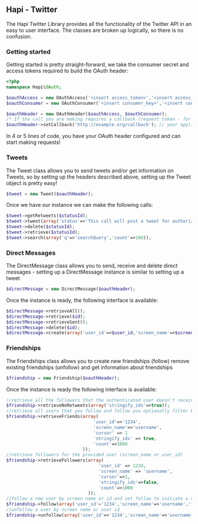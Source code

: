 ## Hapi - Twitter

The Hapi Twitter Library provides all the functionality of the Twitter API in an easy to user interface. The classes are
broken up logically, so there is no confusion.

### Getting started
Getting started is pretty straight-forward, we take the consumer secret and access tokens required to build the OAuth
header:
```php
<?php
namespace Hapi\OAuth;

$oauthAccess = new OAuthAccess('<insert access_token>','<insert access_secret>');
$oauthConsumer = new OAuthConsumer('<insert consumer_key>','<insert consumer_secret>');

$oauthHeader = new OAuthHeader($oauthAccess, $oauthConsumer);
/* If the call you are making requires a callback (request_token - for example) */
$oauthHeader->setCallback('http://example.org/callback'); // your application callback url
```
In 4 or 5 lines of code, you have your OAuth header configured and can start making requests!

### Tweets
The Tweet class allows you to send tweets and/or get information on Tweets, so by setting up the headers described
above, setting up the Tweet object is pretty easy!
```php
$tweet = new Tweet($oauthHeader);
```
Once we have our instance we can make the following calls:
```php
$tweet->getRetweets($statusId);
$tweet->tweet(array('status'=>'This call will post a tweet for authorized user'));
$tweet->delete($statusId);
$tweet->retrieve($statusId);
$tweet->search(array('q'=>'searchQuery','count'=>100));
```
### Direct Messages
The DirectMessage class allows you to send, receive and delete direct messages - setting up a DirectMessage instance is
similar to setting up a tweet
```php
$directMessage = new DirectMessage($oauthHeader);
```
Once the instance is ready, the following interface is available:
```php
$directMessage->retrieveAll();
$directMessage->retrieve($id);
$directMessage->retrieveSent();
$directMessage->delete($id);
$directMessage->create(array('user_id'=>$user_id,'screen_name'=>$screen_name,'text'=>$text));
```
### Friendships
The Friendships class allows you to create new friendships (follow) remove existing friendships (unfollow) and get
information about friendships
```php
$friendship = new Friendship($oauthHeader);
```
Once the instance is ready the following interface is available:
```php
//retrieve all the followers that the authenticated user doesn't receive retweets from
$friendship->retrieveNoRetweets(array('stringify_ids'=>true));
//retrieve all users that you follow and follow you optionally filter by user id, screen name
$friendship->retrieveFriends(array(
                                 'user_id'=>'1234',
                                 'screen_name'=>'username',
                                 'cursor' => 1
                                 'stringify_ids' => true,
                                 'count'=>1000
                             ));
//retrieve followers for the provided user (screen_name or user_id)
$friendship->retrieveFollowers(array(
                                   'user_id' => 1234,
                                   'screen_name' => 'username',
                                   'cursor'=>1,
                                   'stringify_ids'=>false,
                                   'count'=>1000
                               ));
//follow a new user by screen name or id and set follow to initiate a notification (boolean)
$friendship->follow(array('user_id'='1234','screen_name'=>'username','follow'=>true));
//unfollow a user by screen name or user id
$friendship->unfollow(array('user_id'=>'1234','screen_name'=>'username'));
```
